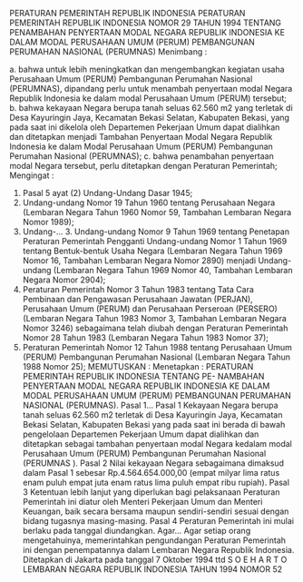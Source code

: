  PERATURAN PEMERINTAH REPUBLIK INDONESIA PERATURAN PEMERINTAH REPUBLIK INDONESIA NOMOR 29 TAHUN 1994 TENTANG PENAMBAHAN PENYERTAAN MODAL NEGARA REPUBLIK INDONESIA KE DALAM MODAL PERUSAHAAN UMUM (PERUM) PEMBANGUNAN PERUMAHAN NASIONAL (PERUMNAS)
Menimbang :

a. bahwa untuk lebih meningkatkan dan mengembangkan kegiatan usaha Perusahaan Umum (PERUM) Pembangunan Perumahan Nasional (PERUMNAS), dipandang perlu untuk menambah penyertaan modal Negara Republik Indonesia ke dalam modal Perusahaan Umum (PERUM) tersebut;
b. bahwa kekayaan Negara berupa tanah seluas 62.560 m2 yang terletak di Desa Kayuringin Jaya, Kecamatan Bekasi Selatan, Kabupaten Bekasi, yang pada saat ini dikelola oleh Departemen Pekerjaan Umum dapat dialihkan dan ditetapkan menjadi Tambahan Penyertaan Modal Negara Republik Indonesia ke dalam Modal Perusahaan Umum (PERUM) Pembangunan Perumahan Nasional (PERUMNAS);
c. bahwa penambahan penyertaan modal Negara tersebut, perlu ditetapkan dengan Peraturan Pemerintah;
Mengingat :

1. Pasal 5 ayat (2) Undang-Undang Dasar 1945;
2. Undang-undang Nomor 19 Tahun 1960 tentang Perusahaan Negara (Lembaran Negara Tahun 1960 Nomor 59, Tambahan Lembaran Negara Nomor 1989);
3. Undang-… 3. Undang-undang Nomor 9 Tahun 1969 tentang Penetapan Peraturan Pemerintah Pengganti Undang-undang Nomor 1 Tahun 1969 tentang Bentuk-bentuk Usaha Negara (Lembaran Negara Tahun 1969 Nomor 16, Tambahan Lembaran Negara Nomor 2890) menjadi Undang- undang (Lembaran Negara Tahun 1969 Nomor 40, Tambahan Lembaran Negara Nomor 2904);
4. Peraturan Pemerintah Nomor 3 Tahun 1983 tentang Tata Cara Pembinaan dan Pengawasan Perusahaan Jawatan (PERJAN), Perusahaan Umum (PERUM) dan Perusahaan Perseroan (PERSERO) (Lembaran Negara Tahun 1983 Nomor 3, Tambahan Lembaran Negara Nomor 3246) sebagaimana telah diubah dengan Peraturan Pemerintah Nomor 28 Tahun 1983 (Lembaran Negara Tahun 1983 Nomor 37);
5. Peraturan Pemerintah Nomor 12 Tahun 1988 tentang Perusahaan Umum (PERUM) Pembangunan Perumahan Nasional (Lembaran Negara Tahun 1988 Nomor 25);
MEMUTUSKAN :
 Menetapkan : PERATURAN PEMERINTAH REPUBLIK INDONESIA TENTANG PE- NAMBAHAN PENYERTAAN MODAL NEGARA REPUBLIK INDONESIA KE DALAM MODAL PERUSAHAAN UMUM (PERUM) PEMBANGUNAN PERUMAHAN NASIONAL (PERUMNAS). Pasal 1…
Pasal 1
Kekayaan Negara berupa tanah seluas 62.560 m2 terletak di Desa Kayuringin Jaya, Kecamatan Bekasi Selatan, Kabupaten Bekasi yang pada saat ini berada di bawah pengelolaan Departemen Pekerjaan Umum dapat dialihkan dan ditetapkan sebagai tambahan penyertaan modal Negara kedalam modal Perusahaan Umum (PERUM) Pembangunan Perumahan Nasional (PERUMNAS ).
Pasal 2
Nilai kekayaan Negara sebagaimana dimaksud dalam Pasal 1 sebesar Rp.4.564.654.000,00 (empat milyar lima ratus enam puluh empat juta enam ratus lima puluh empat ribu rupiah).
Pasal 3
Ketentuan lebih lanjut yang diperlukan bagi pelaksanaan Peraturan Pemerintah ini diatur oleh Menteri Pekerjaan Umum dan Menteri Keuangan, baik secara bersama maupun sendiri-sendiri sesuai dengan bidang tugasnya masing-masing.
Pasal 4
Peraturan Pemerintah ini mulai berlaku pada tanggal diundangkan. Agar…
Agar setiap orang mengetahuinya, memerintahkan pengundangan Peraturan Pemerintah ini dengan penempatannya dalam Lembaran Negara Republik Indonesia. Ditetapkan di Jakarta pada tanggal 7 Oktober 1994 ttd S O E H A R T O LEMBARAN NEGARA REPUBLIK INDONESIA TAHUN 1994 NOMOR 52